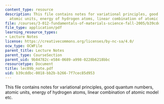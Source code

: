 ```yaml
---
content_type: resource
description: This file contains notes for variational principles, good quantum numbers,
  atomic units, energy of hydrogen atoms, linear combination of atomic model etc.
file: /courses/3-012-fundamentals-of-materials-science-fall-2005/b39cddbc0018bb2bb2667f7cec85d953_lec09b_note.pdf
file_type: application/pdf
learning_resource_types:
- Lecture Notes
license: https://creativecommons.org/licenses/by-nc-sa/4.0/
ocw_type: OCWFile
parent_title: Lecture Notes
parent_type: CourseSection
parent_uid: 9b84782c-e584-0689-a998-0228b6218bbc
resourcetype: Document
title: lec09b_note.pdf
uid: b39cddbc-0018-bb2b-b266-7f7cec85d953
---
```

This file contains notes for variational principles, good quantum numbers, atomic units, energy of hydrogen atoms, linear combination of atomic model etc.